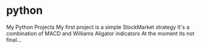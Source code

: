 # python
My Python Projects
My first project is a simple StockMarket strategy 
It's a combination of MACD and Williams Aligator indicators
At the moment its not final...
